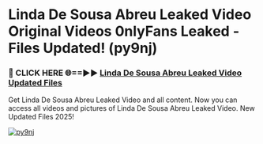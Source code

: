 # Linda De Sousa Abreu Leaked Video Original Videos 0nlyFans Leaked - Files Updated! (py9nj)

<h3>🔴 CLICK HERE 🌐==►► <a href="https://tinyurl.com/4seja8ks" rel="nofollow">Linda De Sousa Abreu Leaked Video Updated Files</a></h3>

Get Linda De Sousa Abreu Leaked Video and all content. Now you can access all videos and pictures of Linda De Sousa Abreu Leaked Video. New Updated Files 2025!

[![py9nj](https://i.imgur.com/EWjZXRe.gif)](https://tinyurl.com/4seja8ks)
